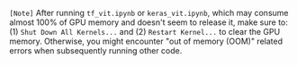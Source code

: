 `[Note]` After running `tf_vit.ipynb` or `keras_vit.ipynb`, which may consume almost 100% of GPU memory and doesn't seem to release it, make sure to: (1) `Shut Down All Kernels...` and (2) `Restart Kernel...` to clear the GPU memory. Otherwise, you might encounter "out of memory (OOM)" related errors when subsequently running other code.
